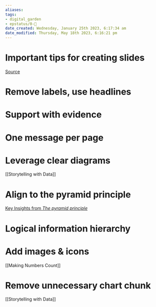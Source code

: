 ```yaml
---
aliases: 
tags: 
- digital_garden
- epstatus/0-🌰
date_created: Wednesday, January 25th 2023, 6:17:34 am
date_modified: Thursday, May 18th 2023, 6:16:21 pm
---
```

# Important tips for creating slides


[Source](https://www.linkedin.com/posts/itseugene_communication-secrets-of-top-consulting-companies-ugcPost-7020570442222505984-AIwe?utm_source=share&utm_medium=member_desktop)

# Remove labels, use headlines

# Support with evidence

# One message per page

# Leverage clear diagrams
[[Storytelling with Data]]

# Align to the pyramid principle
[Key Insights from *The pyramid principle*](https://www.blinkist.com/en/app/books/the-pyramid-principle-en)

# Logical information hierarchy

# Add images & icons
[[Making Numbers Count]]

# Remove unnecessary chart chunk
[[Storytelling with Data]]